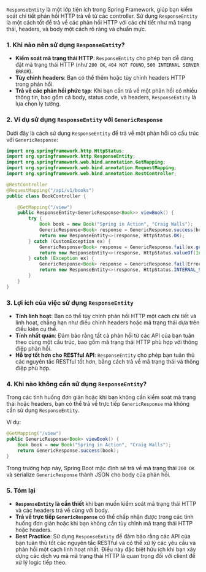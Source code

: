 `ResponseEntity` là một lớp tiện ích trong Spring Framework, giúp bạn kiểm soát chi tiết phản hồi HTTP trả về từ các controller. Sử dụng `ResponseEntity` là một cách tốt để trả về các phản hồi HTTP với các chi tiết như mã trạng thái, headers, và body một cách rõ ràng và chuẩn mực.

### 1. **Khi nào nên sử dụng `ResponseEntity`?**

- **Kiểm soát mã trạng thái HTTP**: `ResponseEntity` cho phép bạn dễ dàng đặt mã trạng thái HTTP (như `200 OK`, `404 NOT FOUND`, `500 INTERNAL SERVER ERROR`).
- **Tùy chỉnh headers**: Bạn có thể thêm hoặc tùy chỉnh headers HTTP trong phản hồi.
- **Trả về các phản hồi phức tạp**: Khi bạn cần trả về một phản hồi có nhiều thông tin, bao gồm cả body, status code, và headers, `ResponseEntity` là lựa chọn lý tưởng.

### 2. **Ví dụ sử dụng `ResponseEntity` với `GenericResponse`**

Dưới đây là cách sử dụng `ResponseEntity` để trả về một phản hồi có cấu trúc với `GenericResponse`:

```java
import org.springframework.http.HttpStatus;
import org.springframework.http.ResponseEntity;
import org.springframework.web.bind.annotation.GetMapping;
import org.springframework.web.bind.annotation.RequestMapping;
import org.springframework.web.bind.annotation.RestController;

@RestController
@RequestMapping("/api/v1/books")
public class BookController {

    @GetMapping("/view")
    public ResponseEntity<GenericResponse<Book>> viewBook() {
        try {
            Book book = new Book("Spring in Action", "Craig Walls");
            GenericResponse<Book> response = GenericResponse.success(book);
            return new ResponseEntity<>(response, HttpStatus.OK);
        } catch (CustomException ex) {
            GenericResponse<Book> response = GenericResponse.fail(ex.getErrorCode());
            return new ResponseEntity<>(response, HttpStatus.valueOf(Integer.parseInt(ex.getErrorCode().getCode())));
        } catch (Exception ex) {
            GenericResponse<Book> response = GenericResponse.fail(ErrorCode.INTERNAL_SERVER_ERROR);
            return new ResponseEntity<>(response, HttpStatus.INTERNAL_SERVER_ERROR);
        }
    }
}
```

### 3. **Lợi ích của việc sử dụng `ResponseEntity`**

- **Tính linh hoạt**: Bạn có thể tùy chỉnh phản hồi HTTP một cách chi tiết và linh hoạt, chẳng hạn như điều chỉnh headers hoặc mã trạng thái dựa trên điều kiện cụ thể.
- **Tính nhất quán**: Đảm bảo rằng tất cả phản hồi từ các API của bạn tuân theo cùng một cấu trúc, bao gồm mã trạng thái HTTP phù hợp với thông điệp phản hồi.
- **Hỗ trợ tốt hơn cho RESTful API**: `ResponseEntity` cho phép bạn tuân thủ các nguyên tắc RESTful tốt hơn, bằng cách trả về mã trạng thái và thông điệp phù hợp.

### 4. **Khi nào không cần sử dụng `ResponseEntity`?**

Trong các tình huống đơn giản hoặc khi bạn không cần kiểm soát mã trạng thái hoặc headers, bạn có thể trả về trực tiếp `GenericResponse` mà không cần sử dụng `ResponseEntity`.

Ví dụ:

```java
@GetMapping("/view")
public GenericResponse<Book> viewBook() {
    Book book = new Book("Spring in Action", "Craig Walls");
    return GenericResponse.success(book);
}
```

Trong trường hợp này, Spring Boot mặc định sẽ trả về mã trạng thái `200 OK` và serialize `GenericResponse` thành JSON cho body của phản hồi.

### 5. **Tóm lại**

- **`ResponseEntity` là cần thiết** khi bạn muốn kiểm soát mã trạng thái HTTP và các headers trả về cùng với body.
- **Trả về trực tiếp `GenericResponse`** có thể chấp nhận được trong các tình huống đơn giản hoặc khi bạn không cần tùy chỉnh mã trạng thái HTTP hoặc headers.
- **Best Practice**: Sử dụng `ResponseEntity` để đảm bảo rằng các API của bạn tuân thủ tốt các nguyên tắc RESTful và có thể xử lý các yêu cầu và phản hồi một cách linh hoạt nhất. Điều này đặc biệt hữu ích khi bạn xây dựng các dịch vụ mà mã trạng thái HTTP là quan trọng đối với client để xử lý logic tiếp theo.
